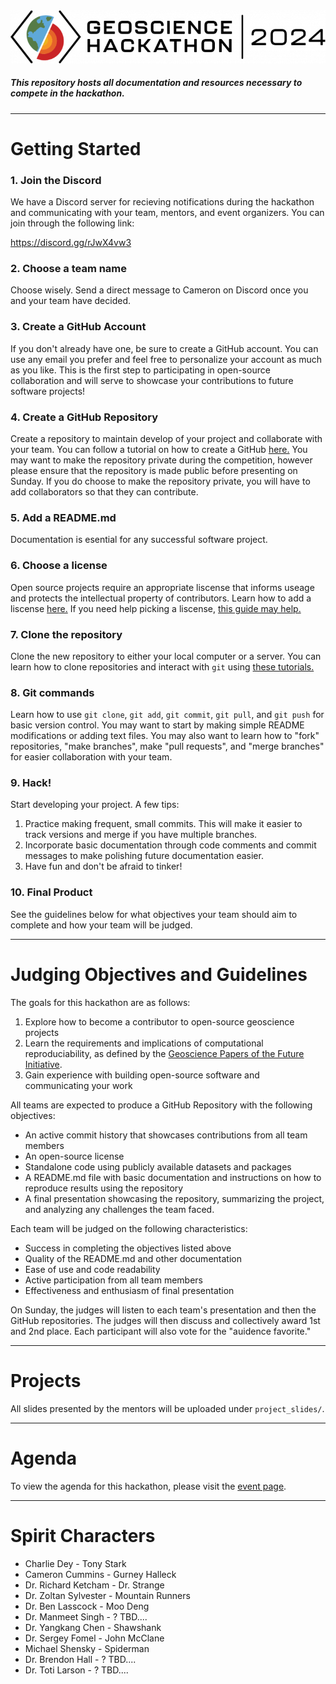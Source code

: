 <img src="logo.png" style="background-color:white;">

##### This repository hosts all documentation and resources necessary to compete in the hackathon.

---

# Getting Started
### 1. Join the Discord
We have a Discord server for recieving notifications during the hackathon and communicating with your team, mentors, and event organizers. You can join through the following link:

https://discord.gg/rJwX4vw3

### 2. Choose a team name
Choose wisely. Send a direct message to Cameron on Discord once you and your team have decided.

### 3. Create a GitHub Account
If you don't already have one, be sure to create a GitHub account. You can use any email you prefer and feel free to personalize your account as much as you like. This is the first step to participating in open-source collaboration and will serve to showcase your contributions to future software projects! 

### 4. Create a GitHub Repository
Create a repository to maintain develop of your project and collaborate with your team. You can follow a tutorial on how to create a GitHub [here.](https://github.com/signup) You may want to make the repository private during the competition, however please ensure that the repository is made public before presenting on Sunday. If you do choose to make the repository private, you will have to add collaborators so that they can contribute.

### 5. Add a README.md
Documentation is esential for any successful software project.

### 6. Choose a license
Open source projects require an appropriate liscense that informs useage and protects the intellectual property of contributors. Learn how to add a liscense [here.](https://docs.github.com/en/communities/setting-up-your-project-for-healthy-contributions/adding-a-license-to-a-repository) If you need help picking a liscense, [this guide may help.](https://choosealicense.com/licenses/)

### 7. Clone the repository
Clone the new repository to either your local computer or a server. You can learn how to clone repositories and interact with `git` using [these tutorials.](https://docs.github.com/en/repositories/creating-and-managing-repositories/cloning-a-repository)

### 8. Git commands
Learn how to use `git clone`, `git add`, `git commit`, `git pull`, and `git push` for basic version control. You may want to start by making simple README modifications or adding text files. You may also want to learn how to "fork" repositories, "make branches", make "pull requests", and "merge branches" for easier collaboration with your team.

### 9. Hack!
Start developing your project. A few tips:
1. Practice making frequent, small commits. This will make it easier to track versions and merge if you have multiple branches.
2. Incorporate basic documentation through code comments and commit messages to make polishing future documentation easier.
3. Have fun and don't be afraid to tinker!

### 10. Final Product
See the guidelines below for what objectives your team should aim to complete and how your team will be judged.

---
# Judging Objectives and Guidelines
The goals for this hackathon are as follows:
1. Explore how to become a contributor to open-source geoscience projects
2. Learn the requirements and implications of computational reproduciability, as defined by the [Geoscience Papers of the Future Initiative](https://www.ontosoft.org/gpf.html).
3. Gain experience with building open-source software and communicating your work

All teams are expected to produce a GitHub Repository with the following objectives:
- An active commit history that showcases contributions from all team members
- An open-source license
- Standalone code using publicly available datasets and packages
- A README.md file with basic documentation and instructions on how to reproduce results using the repository
- A final presentation showcasing the repository, summarizing the project, and analyzing any challenges the team faced.

Each team will be judged on the following characteristics:
- Success in completing the objectives listed above
- Quality of the README.md and other documentation
- Ease of use and code readability
- Active participation from all team members
- Effectiveness and enthusiasm of final presentation

On Sunday, the judges will listen to each team's presentation and then the GitHub repositories. The judges will then discuss and collectively award 1st and 2nd place. Each participant will also vote for the "auidence favorite."

---

# Projects
All slides presented by the mentors will be uploaded under `project_slides/`.

---

# Agenda
To view the agenda for this hackathon, please visit the [event page](https://www.jsg.utexas.edu/events/geoscience-hackathon-2024/).

---

# Spirit Characters
- Charlie Dey - Tony Stark
- Cameron Cummins - Gurney Halleck
- Dr. Richard Ketcham - Dr. Strange
- Dr. Zoltan Sylvester - Mountain Runners
- Dr. Ben Lasscock - Moo Deng
- Dr. Manmeet Singh - ? TBD....
- Dr. Yangkang Chen - Shawshank
- Dr. Sergey Fomel - John McClane
- Michael Shensky - Spiderman
- Dr. Brendon Hall - ? TBD....
- Dr. Toti Larson - ? TBD....
